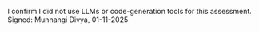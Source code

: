 I confirm I did not use LLMs or code-generation tools for this assessment.
Signed: Munnangi Divya, 01-11-2025

